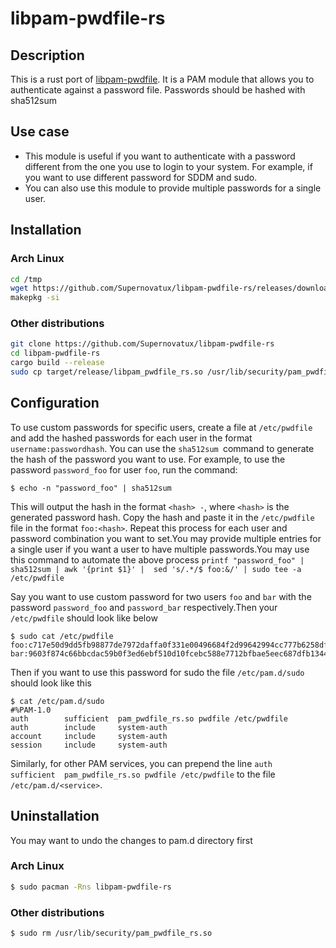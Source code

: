# libpam-pwdfile-rs

## Description
This is a rust port of [libpam-pwdfile](https://git.tiwe.de/libpam-pwdfile.git). It is a PAM module that allows you to authenticate against a password file. Passwords should be hashed with sha512sum

## Use case
- This module is useful if you want to authenticate with a password different from the one you use to login to your system. For example, if you want to use different password for SDDM and sudo.
- You can also use this module to provide multiple passwords for a single user. 
## Installation

### Arch Linux

```bash
cd /tmp
wget https://github.com/Supernovatux/libpam-pwdfile-rs/releases/download/v0.2.0/PKGBUILD
makepkg -si
```

### Other distributions

```bash
git clone https://github.com/Supernovatux/libpam-pwdfile-rs
cd libpam-pwdfile-rs
cargo build --release
sudo cp target/release/libpam_pwdfile_rs.so /usr/lib/security/pam_pwdfile_rs.so
```

## Configuration

To use custom passwords for specific users, create a file at `/etc/pwdfile` and add the hashed passwords for each user in the format `username:passwordhash`. You can use the `sha512sum `command to generate the hash of the password you want to use. For example, to use the password `password_foo` for user `foo`, run the command:
```console
$ echo -n "password_foo" | sha512sum
```
This will output the hash in the format `<hash> -`, where `<hash>` is the generated password hash. Copy the hash and paste it in the `/etc/pwdfile` file in the format `foo:<hash>`. Repeat this process for each user and password combination you want to set.You may provide multiple entries for a single user if you want a user to have multiple passwords.You may use this command to automate the above process `printf "password_foo" | sha512sum | awk '{print $1}' |  sed 's/.*/$ foo:&/' | sudo tee -a /etc/pwdfile`

Say you want to use custom password for two users `foo` and `bar` with the password `password_foo` and `password_bar` respectively.Then your `/etc/pwdfile` should look like below

```console
$ sudo cat /etc/pwdfile
foo:c717e50d9dd5fb98877de7972daffa0f331e00496684f2d99642994cc777b6258df9a6397ecdf52456972e0fcf46104f4809a99d53102e6c7c70186b88263007
bar:9603f874c66bbcdac59b0f3ed6ebf510d10fcebc588e7712bfbae5eec687dfb134470ca98c74d55bed8368012706038874e108bb3ae876cdaf8206715274e442
```

Then if you want to use this password for sudo the file `/etc/pam.d/sudo` should look like this

```console
$ cat /etc/pam.d/sudo
#%PAM-1.0
auth        sufficient  pam_pwdfile_rs.so pwdfile /etc/pwdfile
auth        include     system-auth
account     include     system-auth
session     include     system-auth
```

Similarly, for other PAM services, you can prepend the line 
`auth        sufficient  pam_pwdfile_rs.so pwdfile /etc/pwdfile`
to the file `/etc/pam.d/<service>`.



## Uninstallation

You may want to undo the changes to pam.d directory first
### Arch Linux
```bash
$ sudo pacman -Rns libpam-pwdfile-rs
```

### Other distributions

```bash
$ sudo rm /usr/lib/security/pam_pwdfile_rs.so
```

